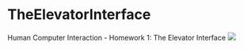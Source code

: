 # TheElevatorInterface
Human Computer Interaction - Homework 1: The Elevator Interface
![](AptElevator.gif)
